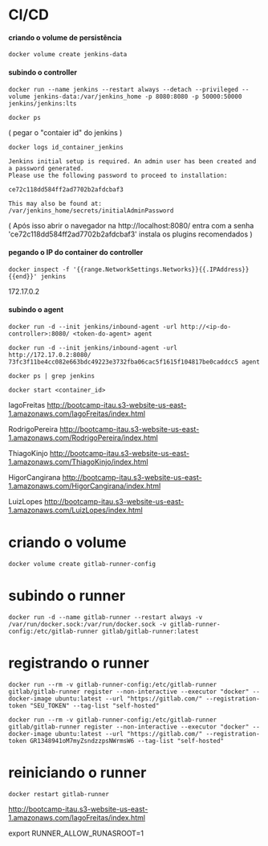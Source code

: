
# CI/CD

#### criando o volume de persistência
` docker volume create jenkins-data `

#### subindo o controller

` docker run --name jenkins --restart always --detach --privileged --volume jenkins-data:/var/jenkins_home -p 8080:8080 -p 50000:50000 jenkins/jenkins:lts ` 

` docker ps ` 

( pegar o "contaier id" do jenkins )

` docker logs id_container_jenkins ` 

```
Jenkins initial setup is required. An admin user has been created and a password generated.
Please use the following password to proceed to installation:

ce72c118dd584ff2ad7702b2afdcbaf3

This may also be found at: /var/jenkins_home/secrets/initialAdminPassword
```

( Após isso abrir o navegador na http://localhost:8080/   entra com a senha 'ce72c118dd584ff2ad7702b2afdcbaf3' instala os plugins recomendados )

#### pegando o IP do container do controller

` docker inspect -f '{{range.NetworkSettings.Networks}}{{.IPAddress}}{{end}}' jenkins ` 

172.17.0.2


#### subindo o agent

` docker run -d --init jenkins/inbound-agent -url http://<ip-do-controller>:8080/ <token-do-agent> agent ` 



` docker run -d --init jenkins/inbound-agent -url http://172.17.0.2:8080/ 73fc3f11be4cc082e663bdc49223e3732fba06cac5f1615f104817be0caddcc5 agent ` 




` docker ps | grep jenkins `


` docker start <container_id> `


IagoFreitas
http://bootcamp-itau.s3-website-us-east-1.amazonaws.com/IagoFreitas/index.html

RodrigoPereira
http://bootcamp-itau.s3-website-us-east-1.amazonaws.com/RodrigoPereira/index.html

ThiagoKinjo
http://bootcamp-itau.s3-website-us-east-1.amazonaws.com/ThiagoKinjo/index.html

HigorCangirana
http://bootcamp-itau.s3-website-us-east-1.amazonaws.com/HigorCangirana/index.html

LuizLopes
http://bootcamp-itau.s3-website-us-east-1.amazonaws.com/LuizLopes/index.html








# criando o volume
` docker volume create gitlab-runner-config `

# subindo o runner
` docker run -d --name gitlab-runner --restart always -v /var/run/docker.sock:/var/run/docker.sock -v gitlab-runner-config:/etc/gitlab-runner gitlab/gitlab-runner:latest `

# registrando o runner
` docker run --rm -v gitlab-runner-config:/etc/gitlab-runner gitlab/gitlab-runner register --non-interactive --executor "docker" --docker-image ubuntu:latest --url "https://gitlab.com/" --registration-token "SEU_TOKEN" --tag-list "self-hosted" `

` docker run --rm -v gitlab-runner-config:/etc/gitlab-runner gitlab/gitlab-runner register --non-interactive --executor "docker" --docker-image ubuntu:latest --url "https://gitlab.com/" --registration-token GR1348941oM7myZsndzzpsNWrmsW6 --tag-list "self-hosted" `


# reiniciando o runner
` docker restart gitlab-runner `





http://bootcamp-itau.s3-website-us-east-1.amazonaws.com/IagoFreitas/index.html



export RUNNER_ALLOW_RUNASROOT=1